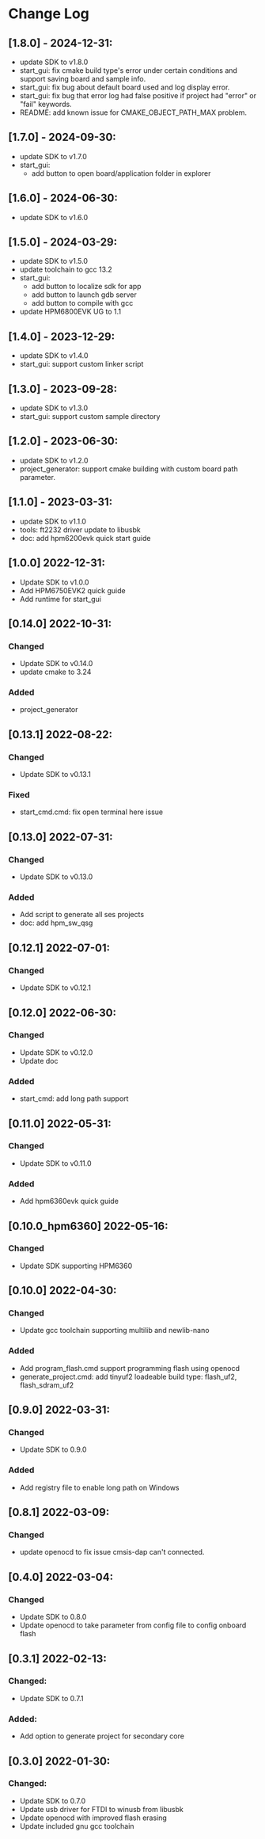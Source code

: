 # Change Log 

## [1.8.0] - 2024-12-31:
- update SDK to v1.8.0
- start_gui: fix cmake build type's error under certain conditions and support saving board and sample info.
- start_gui: fix bug about default board used and log display error.
- start_gui: fix bug that error log had false positive if project had "error" or "fail" keywords.
- README: add known issue for CMAKE_OBJECT_PATH_MAX problem.

## [1.7.0] - 2024-09-30:
- update SDK to v1.7.0
- start_gui:
  - add button to open board/application folder in explorer

## [1.6.0] - 2024-06-30:
- update SDK to v1.6.0

## [1.5.0] - 2024-03-29:
- update SDK to v1.5.0
- update toolchain to gcc 13.2
- start_gui:
  - add button to localize sdk for app
  - add button to launch gdb server
  - add button to compile with gcc
- update HPM6800EVK UG to 1.1

## [1.4.0] - 2023-12-29:
- update SDK to v1.4.0
- start_gui: support custom linker script

## [1.3.0] - 2023-09-28:
- update SDK to v1.3.0
- start_gui: support custom sample directory

## [1.2.0] - 2023-06-30:
- update SDK to v1.2.0
- project_generator: support cmake building with custom board path parameter.

## [1.1.0] - 2023-03-31:
- update SDK to v1.1.0
- tools: ft2232 driver update to libusbk
- doc: add hpm6200evk quick start guide

## [1.0.0] 2022-12-31:

- Update SDK to v1.0.0
- Add HPM6750EVK2 quick guide
- Add runtime for start_gui

## [0.14.0] 2022-10-31:

### Changed
 - Update SDK to v0.14.0
 - update cmake to 3.24

### Added
 - project_generator


## [0.13.1] 2022-08-22:

### Changed
 - Update SDK to v0.13.1

### Fixed
 - start_cmd.cmd: fix open terminal here issue

## [0.13.0] 2022-07-31:

### Changed
 - Update SDK to v0.13.0

### Added
 - Add script to generate all ses projects
 - doc: add hpm_sw_qsg

## [0.12.1] 2022-07-01:

### Changed
 - Update SDK to v0.12.1

## [0.12.0] 2022-06-30:

### Changed
 - Update SDK to v0.12.0
 - Update doc

### Added
 - start_cmd: add long path support

## [0.11.0] 2022-05-31:

### Changed
 - Update SDK to v0.11.0
### Added
 - Add hpm6360evk quick guide

## [0.10.0_hpm6360] 2022-05-16:

### Changed
 - Update SDK supporting HPM6360

## [0.10.0] 2022-04-30:

### Changed
 - Update gcc toolchain supporting multilib and newlib-nano

### Added
 - Add program_flash.cmd support programming flash using openocd
 - generate_project.cmd: add tinyuf2 loadeable build type: flash_uf2, flash_sdram_uf2

## [0.9.0] 2022-03-31:

### Changed
 - Update SDK to 0.9.0

### Added
 - Add registry file to enable long path on Windows

## [0.8.1] 2022-03-09:

### Changed
 - update openocd to fix issue cmsis-dap can't connected.

## [0.4.0] 2022-03-04:

### Changed
 - Update SDK to 0.8.0
 - Update openocd to take parameter from config file to config onboard flash

## [0.3.1] 2022-02-13:

### Changed:
 - Update SDK to 0.7.1

### Added:
 - Add option to generate project for secondary core

## [0.3.0] 2022-01-30:

### Changed:
 - Update SDK to 0.7.0
 - Update usb driver for FTDI to winusb from libusbk
 - Update openocd with improved flash erasing
 - Update included gnu gcc toolchain

